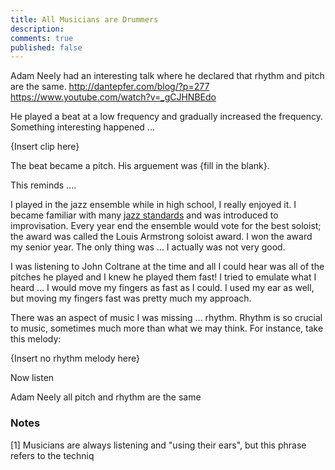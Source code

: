 ```yaml
---
title: All Musicians are Drummers
description: 
comments: true
published: false
---
```


Adam Neely had an interesting talk where he declared that rhythm and pitch are the same.
http://dantepfer.com/blog/?p=277
https://www.youtube.com/watch?v=_gCJHNBEdo


He played a beat at a low frequency and gradually increased the frequency.  Something interesting happened ... 

{Insert clip here}

The beat became a pitch.  His arguement was {fill in the blank}.

This reminds ....

I played in the jazz ensemble while in high school, I really enjoyed it.  I became familiar with many [jazz standards][jazz-standards] and was introduced to improvisation.  Every year end the ensemble would vote for the best soloist; the award was called the Louis Armstrong soloist award.  I won the award my senior year.  The only thing was ... I actually was not very good.

I was listening to John Coltrane at the time and all I could hear was all of the pitches he played and I knew he played them fast!  I tried to emulate what I heard ... I would move my fingers as fast as I could.  I used my ear as well, but moving my fingers fast was pretty much my approach.

There was an aspect of music I was missing ... rhythm.  Rhythm is so crucial to music, sometimes much more than what we may think.  For instance, take this melody:

{Insert no rhythm melody here}

Now listen 


Adam Neely all pitch and rhythm are the same

[jazz-standards]: https://wikipedia.org/jazz-standards


### Notes
[<a name="playing-by-ear">1</a>] Musicians are always listening and "using their ears", but this phrase refers to the techniq 
